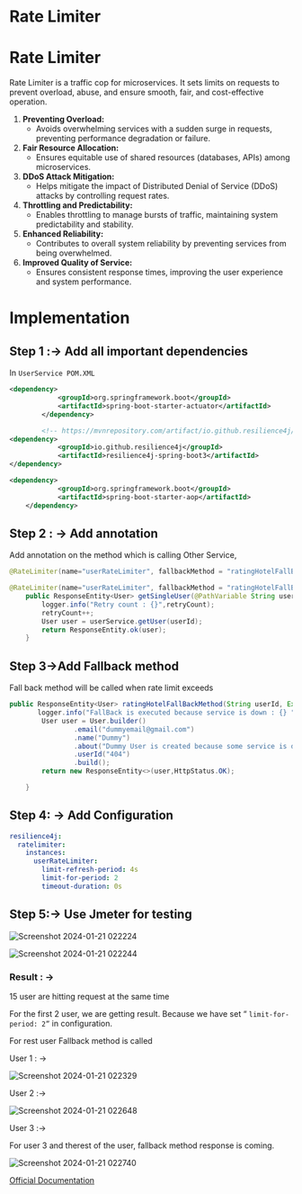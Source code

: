 # Rate Limiter

# Rate Limiter

Rate Limiter is a traffic cop for microservices. It sets limits on requests to prevent overload, abuse, and ensure smooth, fair, and cost-effective operation.

1. **Preventing Overload:**
    - Avoids overwhelming services with a sudden surge in requests, preventing performance degradation or failure.
2. **Fair Resource Allocation:**
    - Ensures equitable use of shared resources (databases, APIs) among microservices.
3. **DDoS Attack Mitigation:**
    - Helps mitigate the impact of Distributed Denial of Service (DDoS) attacks by controlling request rates.
4. **Throttling and Predictability:**
    - Enables throttling to manage bursts of traffic, maintaining system predictability and stability.
5. **Enhanced Reliability:**
    - Contributes to overall system reliability by preventing services from being overwhelmed.
6. **Improved Quality of Service:**
    - Ensures consistent response times, improving the user experience and system performance.

# Implementation

## Step 1 :→ Add all important dependencies

In `UserService POM.XML`

```xml
<dependency>
			<groupId>org.springframework.boot</groupId>
			<artifactId>spring-boot-starter-actuator</artifactId>
		</dependency>

		<!-- https://mvnrepository.com/artifact/io.github.resilience4j/resilience4j-spring-boot3 -->
<dependency>
			<groupId>io.github.resilience4j</groupId>
			<artifactId>resilience4j-spring-boot3</artifactId>
</dependency>

<dependency>
			<groupId>org.springframework.boot</groupId>
			<artifactId>spring-boot-starter-aop</artifactId>
	</dependency>
```

## Step 2 : → Add annotation

Add annotation on the method which is calling Other Service,

```java
@RateLimiter(name="userRateLimiter", fallbackMethod = "ratingHotelFallBackMethod")
```

```java
@RateLimiter(name="userRateLimiter", fallbackMethod = "ratingHotelFallBackMethod")
    public ResponseEntity<User> getSingleUser(@PathVariable String userId){
        logger.info("Retry count : {}",retryCount);
        retryCount++;
        User user = userService.getUser(userId);
        return ResponseEntity.ok(user);
    }
```

## Step 3→Add Fallback method

Fall back method will be called when rate limit exceeds

```java
public ResponseEntity<User> ratingHotelFallBackMethod(String userId, Exception ex){
       logger.info("FallBack is executed because service is down : {} ", ex.getMessage());
        User user = User.builder()
                .email("dummyemail@gmail.com")
                .name("Dummy")
                .about("Dummy User is created because some service is down")
                .userId("404")
                .build();
        return new ResponseEntity<>(user,HttpStatus.OK);

    }
```

## Step 4: → Add Configuration

```yaml
resilience4j:
  ratelimiter:
    instances:
      userRateLimiter:
        limit-refresh-period: 4s
        limit-for-period: 2
        timeout-duration: 0s
```

## Step 5:→ Use Jmeter for testing

![Screenshot 2024-01-21 022224](https://github.com/Rajeev-singh-git/Microservices/assets/87664048/15f26909-ef9b-461a-9d5f-1a7e8bf9e9a7)

![Screenshot 2024-01-21 022244](https://github.com/Rajeev-singh-git/Microservices/assets/87664048/9a8434cd-7e2c-469d-88ba-97d401cc30a4)

### Result : →

15 user are hitting request at the same time

For the first 2 user, we are getting result. Because we have set “ `limit-for-period: 2”`   in configuration.

For rest user Fallback method is called

User 1 : →

![Screenshot 2024-01-21 022329](https://github.com/Rajeev-singh-git/Microservices/assets/87664048/e0719782-d3f5-488f-8f92-ff91f6c1ed1c)

User 2 :→

![Screenshot 2024-01-21 022648](https://github.com/Rajeev-singh-git/Microservices/assets/87664048/34d54a3a-1367-462f-8d18-c2961e66bfab)

User 3 :→


For user 3 and therest of the user, fallback method response is coming.

![Screenshot 2024-01-21 022740](https://github.com/Rajeev-singh-git/Microservices/assets/87664048/9516ed48-2bc1-4344-825a-ae663e37aac5)


[Official Documentation](https://resilience4j.readme.io/docs/ratelimiter)

